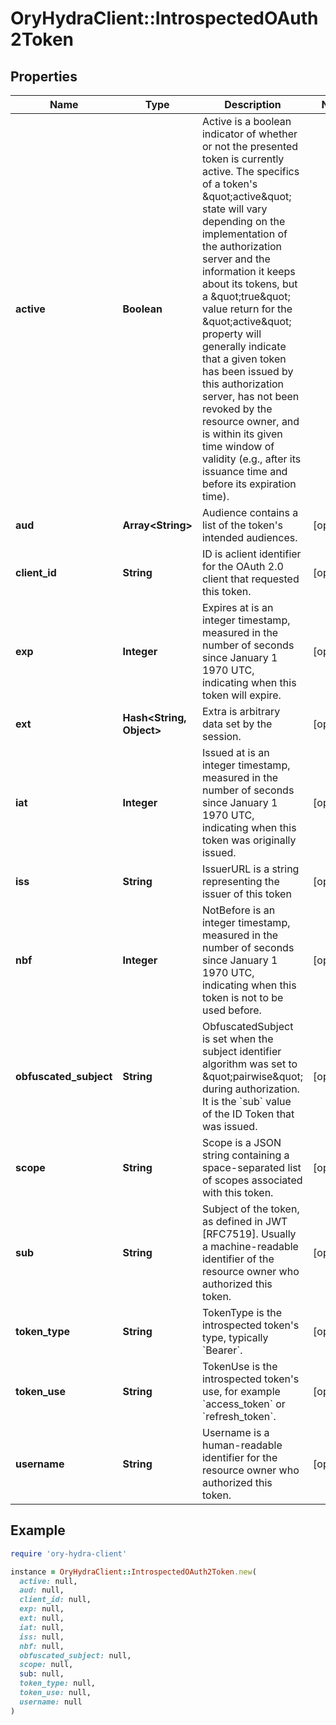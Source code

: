 # OryHydraClient::IntrospectedOAuth2Token

## Properties

| Name | Type | Description | Notes |
| ---- | ---- | ----------- | ----- |
| **active** | **Boolean** | Active is a boolean indicator of whether or not the presented token is currently active.  The specifics of a token&#39;s \&quot;active\&quot; state will vary depending on the implementation of the authorization server and the information it keeps about its tokens, but a \&quot;true\&quot; value return for the \&quot;active\&quot; property will generally indicate that a given token has been issued by this authorization server, has not been revoked by the resource owner, and is within its given time window of validity (e.g., after its issuance time and before its expiration time). |  |
| **aud** | **Array&lt;String&gt;** | Audience contains a list of the token&#39;s intended audiences. | [optional] |
| **client_id** | **String** | ID is aclient identifier for the OAuth 2.0 client that requested this token. | [optional] |
| **exp** | **Integer** | Expires at is an integer timestamp, measured in the number of seconds since January 1 1970 UTC, indicating when this token will expire. | [optional] |
| **ext** | **Hash&lt;String, Object&gt;** | Extra is arbitrary data set by the session. | [optional] |
| **iat** | **Integer** | Issued at is an integer timestamp, measured in the number of seconds since January 1 1970 UTC, indicating when this token was originally issued. | [optional] |
| **iss** | **String** | IssuerURL is a string representing the issuer of this token | [optional] |
| **nbf** | **Integer** | NotBefore is an integer timestamp, measured in the number of seconds since January 1 1970 UTC, indicating when this token is not to be used before. | [optional] |
| **obfuscated_subject** | **String** | ObfuscatedSubject is set when the subject identifier algorithm was set to \&quot;pairwise\&quot; during authorization. It is the &#x60;sub&#x60; value of the ID Token that was issued. | [optional] |
| **scope** | **String** | Scope is a JSON string containing a space-separated list of scopes associated with this token. | [optional] |
| **sub** | **String** | Subject of the token, as defined in JWT [RFC7519]. Usually a machine-readable identifier of the resource owner who authorized this token. | [optional] |
| **token_type** | **String** | TokenType is the introspected token&#39;s type, typically &#x60;Bearer&#x60;. | [optional] |
| **token_use** | **String** | TokenUse is the introspected token&#39;s use, for example &#x60;access_token&#x60; or &#x60;refresh_token&#x60;. | [optional] |
| **username** | **String** | Username is a human-readable identifier for the resource owner who authorized this token. | [optional] |

## Example

```ruby
require 'ory-hydra-client'

instance = OryHydraClient::IntrospectedOAuth2Token.new(
  active: null,
  aud: null,
  client_id: null,
  exp: null,
  ext: null,
  iat: null,
  iss: null,
  nbf: null,
  obfuscated_subject: null,
  scope: null,
  sub: null,
  token_type: null,
  token_use: null,
  username: null
)
```

